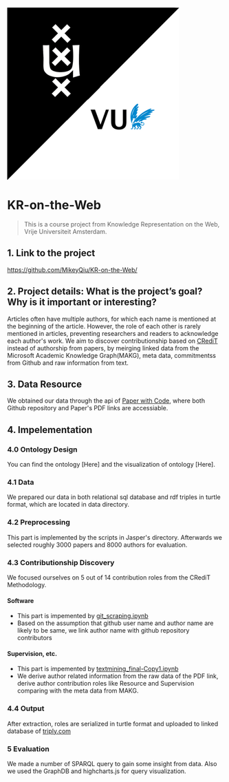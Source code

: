 <img src="https://github.com/MikeyQiu/KR-on-the-Web/blob/master/Logo.png" title="KRoW" alt="KRoW"></a>
# KR-on-the-Web
> This is a course project from Knowledge Representation on the Web, Vrije Universiteit Amsterdam.
## 1. Link to the project 
https://github.com/MikeyQiu/KR-on-the-Web/
## 2. Project details: What is the project’s goal? Why is it important or interesting? 
Articles often have multiple authors, for which each name is mentioned at the beginning of the article. However, the role of each other is rarely mentioned in articles, preventing researchers and readers to acknowledge each author's work. We aim to discover contributionship based on [CRediT](https://casrai.org/credit/) instead of authorship from papers, by meirging linked data from the Microsoft Academic Knowledge Graph(MAKG), meta data, commitmentss from Github and raw information from text.
## 3. Data Resource
We obtained our data through the api of [Paper with Code](https://paperswithcode.com/), where both Github repository and Paper's PDF links are accessiable.
## 4. Impelementation
### 4.0 Ontology Design 
You can find the ontology [Here] and the visualization of ontology [Here].
### 4.1 Data
We prepared our data in both relational sql database and rdf triples in turtle format, which are located in data directory.
### 4.2 Preprocessing
This part is implemented by the scripts in Jasper's directory. Afterwards we selected roughly 3000 papers and 8000 authors for evaluation.
### 4.3 Contributionship Discovery
We focused ourselves on 5 out of 14 contribution roles from the CRediT Methodology. 
#### Software

- This part is impemented by [git_scraping.ipynb](https://github.com/MikeyQiu/KR-on-the-Web/blob/master/git_scraping.ipynb)
- Based on the assumption that github user name and author name are likely to be same, we link author name with github repository contributors

#### Supervision, etc.

- This part is impemented by [textmining_final-Copy1.ipynb](https://github.com/MikeyQiu/KR-on-the-Web/blob/master/textmining_final-Copy1.ipynb)
- We derive author related information from the raw data of the PDF link, derive author contribution roles like Resource and Supervision comparing with the meta data from MAKG.

### 4.4 Output
After extraction, roles are serialized in turtle format and uploaded to linked database of [triply.com](https://triplydb.com/jasper-grannetia/KRW)

### 5 Evaluation
We made a number of SPARQL query to gain some insight from data. Also we used the GraphDB and highcharts.js for query visualization.
